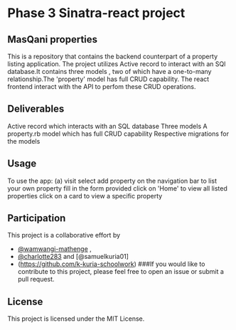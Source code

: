 # Phase 3 Sinatra-react project

## MasQani properties

 This is a repository that contains the backend counterpart of a property listing application.
 The project utilizes Active record to interact  with an SQl database.It contains three models , two of which have a one-to-many relationship.The 'property' model has full CRUD capability. The react frontend interact with the API to perfom these CRUD operations.

 ## Deliverables
 
  Active record which interacts with an SQL database
  Three models 
  A property.rb model which has full CRUD capability
  Respective migrations for the models

## Usage

To use the app:
 (a)
 visit
 select add property on the navigation bar to list your own property 
 fill in the form provided
 click on  'Home' to view all listed properties
 click on a card to view a specific property
 
## Participation

This project is a collaborative effort by 
- [@wamwangi-mathenge](https://github.com/wamwangi-mathenge) ,
- [@charlotte283](https://github.com/charlotte283) and [@samuelkuria01]
- (https://github.com/k-kuria-schoolwork) 
###If you would like to contribute to this project, please feel free to open an issue or submit a pull request.

## License

This project is licensed under the MIT License.
